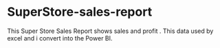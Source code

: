 # SuperStore-sales-report
This Super Store Sales Report shows sales and profit . This data used by excel and i convert into the Power BI.
